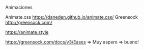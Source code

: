 Animaciones

Animate.css https://daneden.github.io/animate.css/
Greensock http://greensock.com/

https://animate.style


https://greensock.com/docs/v3/Eases => Muy aspero => bueno! 